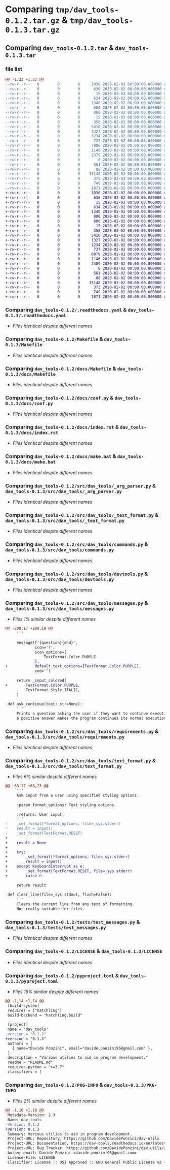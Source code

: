 # Comparing `tmp/dav_tools-0.1.2.tar.gz` & `tmp/dav_tools-0.1.3.tar.gz`

## Comparing `dav_tools-0.1.2.tar` & `dav_tools-0.1.3.tar`

### file list

```diff
@@ -1,23 +1,23 @@
--rw-r--r--   0        0        0     1030 2020-02-02 00:00:00.000000 dav_tools-0.1.2/.readthedocs.yaml
--rw-r--r--   0        0        0      636 2020-02-02 00:00:00.000000 dav_tools-0.1.2/Makefile
--rw-r--r--   0        0        0       15 2020-02-02 00:00:00.000000 dav_tools-0.1.2/requirements.txt
--rw-r--r--   0        0        0      634 2020-02-02 00:00:00.000000 dav_tools-0.1.2/docs/Makefile
--rw-r--r--   0        0        0     1340 2020-02-02 00:00:00.000000 dav_tools-0.1.2/docs/conf.py
--rw-r--r--   0        0        0      800 2020-02-02 00:00:00.000000 dav_tools-0.1.2/docs/index.rst
--rw-r--r--   0        0        0      800 2020-02-02 00:00:00.000000 dav_tools-0.1.2/docs/make.bat
--rw-r--r--   0        0        0       15 2020-02-02 00:00:00.000000 dav_tools-0.1.2/docs/requirements.txt
--rw-r--r--   0        0        0      358 2020-02-02 00:00:00.000000 dav_tools-0.1.2/src/dav_tools/__init__.py
--rw-r--r--   0        0        0     5410 2020-02-02 00:00:00.000000 dav_tools-0.1.2/src/dav_tools/_arg_parser.py
--rw-r--r--   0        0        0     1327 2020-02-02 00:00:00.000000 dav_tools-0.1.2/src/dav_tools/_text_format.py
--rw-r--r--   0        0        0     1234 2020-02-02 00:00:00.000000 dav_tools-0.1.2/src/dav_tools/commands.py
--rw-r--r--   0        0        0      737 2020-02-02 00:00:00.000000 dav_tools-0.1.2/src/dav_tools/devtools.py
--rw-r--r--   0        0        0     7986 2020-02-02 00:00:00.000000 dav_tools-0.1.2/src/dav_tools/messages.py
--rw-r--r--   0        0        0     1146 2020-02-02 00:00:00.000000 dav_tools-0.1.2/src/dav_tools/requirements.py
--rw-r--r--   0        0        0     2379 2020-02-02 00:00:00.000000 dav_tools-0.1.2/src/dav_tools/text_format.py
--rw-r--r--   0        0        0        0 2020-02-02 00:00:00.000000 dav_tools-0.1.2/tests/__init__.py
--rw-r--r--   0        0        0      561 2020-02-02 00:00:00.000000 dav_tools-0.1.2/tests/test_messages.py
--rw-r--r--   0        0        0       88 2020-02-02 00:00:00.000000 dav_tools-0.1.2/.gitignore
--rw-r--r--   0        0        0    35148 2020-02-02 00:00:00.000000 dav_tools-0.1.2/LICENSE
--rw-r--r--   0        0        0      373 2020-02-02 00:00:00.000000 dav_tools-0.1.2/README.md
--rw-r--r--   0        0        0      749 2020-02-02 00:00:00.000000 dav_tools-0.1.2/pyproject.toml
--rw-r--r--   0        0        0     1071 2020-02-02 00:00:00.000000 dav_tools-0.1.2/PKG-INFO
+-rw-r--r--   0        0        0     1030 2020-02-02 00:00:00.000000 dav_tools-0.1.3/.readthedocs.yaml
+-rw-r--r--   0        0        0      636 2020-02-02 00:00:00.000000 dav_tools-0.1.3/Makefile
+-rw-r--r--   0        0        0       15 2020-02-02 00:00:00.000000 dav_tools-0.1.3/requirements.txt
+-rw-r--r--   0        0        0      634 2020-02-02 00:00:00.000000 dav_tools-0.1.3/docs/Makefile
+-rw-r--r--   0        0        0     1340 2020-02-02 00:00:00.000000 dav_tools-0.1.3/docs/conf.py
+-rw-r--r--   0        0        0      800 2020-02-02 00:00:00.000000 dav_tools-0.1.3/docs/index.rst
+-rw-r--r--   0        0        0      800 2020-02-02 00:00:00.000000 dav_tools-0.1.3/docs/make.bat
+-rw-r--r--   0        0        0       15 2020-02-02 00:00:00.000000 dav_tools-0.1.3/docs/requirements.txt
+-rw-r--r--   0        0        0      358 2020-02-02 00:00:00.000000 dav_tools-0.1.3/src/dav_tools/__init__.py
+-rw-r--r--   0        0        0     5410 2020-02-02 00:00:00.000000 dav_tools-0.1.3/src/dav_tools/_arg_parser.py
+-rw-r--r--   0        0        0     1327 2020-02-02 00:00:00.000000 dav_tools-0.1.3/src/dav_tools/_text_format.py
+-rw-r--r--   0        0        0     1234 2020-02-02 00:00:00.000000 dav_tools-0.1.3/src/dav_tools/commands.py
+-rw-r--r--   0        0        0      737 2020-02-02 00:00:00.000000 dav_tools-0.1.3/src/dav_tools/devtools.py
+-rw-r--r--   0        0        0     8079 2020-02-02 00:00:00.000000 dav_tools-0.1.3/src/dav_tools/messages.py
+-rw-r--r--   0        0        0     1146 2020-02-02 00:00:00.000000 dav_tools-0.1.3/src/dav_tools/requirements.py
+-rw-r--r--   0        0        0     2489 2020-02-02 00:00:00.000000 dav_tools-0.1.3/src/dav_tools/text_format.py
+-rw-r--r--   0        0        0        0 2020-02-02 00:00:00.000000 dav_tools-0.1.3/tests/__init__.py
+-rw-r--r--   0        0        0      561 2020-02-02 00:00:00.000000 dav_tools-0.1.3/tests/test_messages.py
+-rw-r--r--   0        0        0       88 2020-02-02 00:00:00.000000 dav_tools-0.1.3/.gitignore
+-rw-r--r--   0        0        0    35148 2020-02-02 00:00:00.000000 dav_tools-0.1.3/LICENSE
+-rw-r--r--   0        0        0      373 2020-02-02 00:00:00.000000 dav_tools-0.1.3/README.md
+-rw-r--r--   0        0        0      749 2020-02-02 00:00:00.000000 dav_tools-0.1.3/pyproject.toml
+-rw-r--r--   0        0        0     1071 2020-02-02 00:00:00.000000 dav_tools-0.1.3/PKG-INFO
```

### Comparing `dav_tools-0.1.2/.readthedocs.yaml` & `dav_tools-0.1.3/.readthedocs.yaml`

 * *Files identical despite different names*

### Comparing `dav_tools-0.1.2/Makefile` & `dav_tools-0.1.3/Makefile`

 * *Files identical despite different names*

### Comparing `dav_tools-0.1.2/docs/Makefile` & `dav_tools-0.1.3/docs/Makefile`

 * *Files identical despite different names*

### Comparing `dav_tools-0.1.2/docs/conf.py` & `dav_tools-0.1.3/docs/conf.py`

 * *Files identical despite different names*

### Comparing `dav_tools-0.1.2/docs/index.rst` & `dav_tools-0.1.3/docs/index.rst`

 * *Files identical despite different names*

### Comparing `dav_tools-0.1.2/docs/make.bat` & `dav_tools-0.1.3/docs/make.bat`

 * *Files identical despite different names*

### Comparing `dav_tools-0.1.2/src/dav_tools/_arg_parser.py` & `dav_tools-0.1.3/src/dav_tools/_arg_parser.py`

 * *Files identical despite different names*

### Comparing `dav_tools-0.1.2/src/dav_tools/_text_format.py` & `dav_tools-0.1.3/src/dav_tools/_text_format.py`

 * *Files identical despite different names*

### Comparing `dav_tools-0.1.2/src/dav_tools/commands.py` & `dav_tools-0.1.3/src/dav_tools/commands.py`

 * *Files identical despite different names*

### Comparing `dav_tools-0.1.2/src/dav_tools/devtools.py` & `dav_tools-0.1.3/src/dav_tools/devtools.py`

 * *Files identical despite different names*

### Comparing `dav_tools-0.1.2/src/dav_tools/messages.py` & `dav_tools-0.1.3/src/dav_tools/messages.py`

 * *Files 1% similar despite different names*

```diff
@@ -208,17 +208,19 @@
     '''
 
     message(f'{question}{end}',
             icon='?',
             icon_options=[
                 TextFormat.Color.PURPLE
             ],
+            default_text_options=[TextFormat.Color.PURPLE],
             end='')
     
     return _input_colored(
+        TextFormat.Color.PURPLE,
         TextFormat.Style.ITALIC,
     )
 
 def ask_continue(text: str=None):
     '''
     Prints a question asking the user if they want to continue executing the program:
     a positive answer makes the program continues its normal execution;
```

### Comparing `dav_tools-0.1.2/src/dav_tools/requirements.py` & `dav_tools-0.1.3/src/dav_tools/requirements.py`

 * *Files identical despite different names*

### Comparing `dav_tools-0.1.2/src/dav_tools/text_format.py` & `dav_tools-0.1.3/src/dav_tools/text_format.py`

 * *Files 6% similar despite different names*

```diff
@@ -68,17 +68,23 @@
     '''
     Ask input from a user using specified styling options.
 
     :param format_options: Text styling options.
 
     :returns: User input.
     '''
-    _set_format(*format_options, file=_sys.stderr)
-    result = input()
-    _set_format(TextFormat.RESET)
+
+    result = None
+
+    try:
+        _set_format(*format_options, file=_sys.stderr)
+        result = input()
+    except KeyboardInterrupt as e:
+        _set_format(TextFormat.RESET, file=_sys.stderr)
+        raise e
 
     return result
 
 def clear_line(file=_sys.stdout, flush=False):
     '''
     Clears the current line from any text of formatting.
     Not really suitable for files.
```

### Comparing `dav_tools-0.1.2/tests/test_messages.py` & `dav_tools-0.1.3/tests/test_messages.py`

 * *Files identical despite different names*

### Comparing `dav_tools-0.1.2/LICENSE` & `dav_tools-0.1.3/LICENSE`

 * *Files identical despite different names*

### Comparing `dav_tools-0.1.2/pyproject.toml` & `dav_tools-0.1.3/pyproject.toml`

 * *Files 15% similar despite different names*

```diff
@@ -1,14 +1,14 @@
 [build-system]
 requires = ["hatchling"]
 build-backend = "hatchling.build"
 
 [project]
 name = "dav_tools"
-version = "0.1.2"
+version = "0.1.3"
 authors = [
   { name="Davide Ponzini", email="davide.ponzini95@gmail.com" },
 ]
 description = "Various utilies to aid in program development."
 readme = "README.md"
 requires-python = ">=3.7"
 classifiers = [
```

### Comparing `dav_tools-0.1.2/PKG-INFO` & `dav_tools-0.1.3/PKG-INFO`

 * *Files 2% similar despite different names*

```diff
@@ -1,10 +1,10 @@
 Metadata-Version: 2.3
 Name: dav_tools
-Version: 0.1.2
+Version: 0.1.3
 Summary: Various utilies to aid in program development.
 Project-URL: Repository, https://github.com/DavidePonzini/dav-utils
 Project-URL: Documentation, https://dav-tools.readthedocs.io/en/latest/index.html
 Project-URL: Bug Tracker, https://github.com/DavidePonzini/dav-utils/issues
 Author-email: Davide Ponzini <davide.ponzini95@gmail.com>
 License-File: LICENSE
 Classifier: License :: OSI Approved :: GNU General Public License v3 (GPLv3)
```

